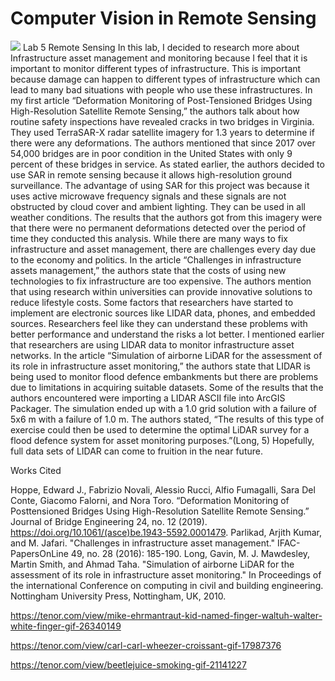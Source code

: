 # Computer Vision in Remote Sensing

![](https://media.giphy.com/media/Ju7l5y9osyymQ/giphy.gif)
Lab 5 Remote Sensing
In this lab, I decided to research more about Infrastructure asset management and monitoring because I feel that it is important to monitor different types of infrastructure. This is important because damage can happen to different types of infrastructure which can lead to many bad situations with people who use these infrastructures. In my first article “Deformation Monitoring of Post-Tensioned Bridges Using High-Resolution Satellite Remote Sensing,” the authors talk about how routine safety inspections have revealed cracks in two bridges in Virginia. They used TerraSAR-X radar satellite imagery for 1.3 years to determine if there were any deformations. The authors mentioned that since 2017 over 54,000 bridges are in poor condition in the United States with only 9 percent of these bridges in service. As stated earlier, the authors decided to use SAR in remote sensing because it allows high-resolution ground surveillance. The advantage of using SAR for this project was because it uses active microwave frequency signals and these signals are not obstructed by cloud cover and ambient lighting. They can be used in all weather conditions. The results that the authors got from this imagery were that there were no permanent deformations detected over the period of time they conducted this analysis. 
While there are many ways to fix infrastructure and asset management, there are challenges every day due to the economy and politics. In the article “Challenges in infrastructure assets management,” the authors state that the costs of using new technologies to fix infrastructure are too expensive. The authors mention that using research within universities can provide innovative solutions to reduce lifestyle costs. Some factors that researchers have started to implement are electronic sources like LIDAR data, phones, and embedded sources. Researchers feel like they can understand these problems with better performance and understand the risks a lot better. 
I mentioned earlier that researchers are using LIDAR data to monitor infrastructure asset networks. In the article “Simulation of airborne LiDAR for the assessment of its role in infrastructure asset monitoring,” the authors state that LIDAR is being used to monitor flood defence embankments but there are problems due to limitations in acquiring suitable datasets. Some of the results that the authors encountered were importing a LIDAR ASCII file into ArcGIS Packager. The simulation ended up with a 1.0 grid solution with a failure of 5x6 m with a failure of 1.0 m. The authors stated, “The results of this type of exercise could then be used to determine the optimal LiDAR survey for a flood defence system for asset monitoring purposes.”(Long, 5) Hopefully, full data sets of LIDAR can come to fruition in the near future. 

Works Cited

Hoppe, Edward J., Fabrizio Novali, Alessio Rucci, Alfio Fumagalli, Sara Del Conte, Giacomo Falorni, and Nora Toro. “Deformation Monitoring of Posttensioned Bridges Using High-Resolution Satellite Remote Sensing.” Journal of Bridge Engineering 24, no. 12 (2019). https://doi.org/10.1061/(asce)be.1943-5592.0001479.
Parlikad, Arjith Kumar, and M. Jafari. "Challenges in infrastructure asset management." IFAC-PapersOnLine 49, no. 28 (2016): 185-190.
Long, Gavin, M. J. Mawdesley, Martin Smith, and Ahmad Taha. "Simulation of airborne LiDAR for the assessment of its role in infrastructure asset monitoring." In Proceedings of the international Conference on computing in civil and building engineering. Nottingham University Press, Nottingham, UK, 2010.

https://tenor.com/view/mike-ehrmantraut-kid-named-finger-waltuh-walter-white-finger-gif-26340149

https://tenor.com/view/carl-carl-wheezer-croissant-gif-17987376

https://tenor.com/view/beetlejuice-smoking-gif-21141227
